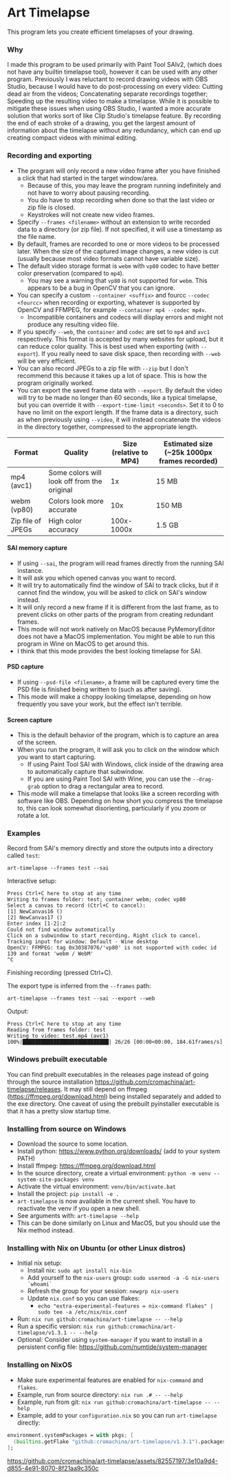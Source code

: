 # Art Timelapse
This program lets you create efficient timelapses of your drawing.

### Why
I made this program to be used primarily with Paint Tool SAIv2, (which does not have any builtin timelapse tool), however it can be used with any other program.
Previously I was reluctant to record drawing videos with OBS Studio, because I would have to do post-processing on every video:
Cutting dead air from the videos; Concatenating separate recordings together; Speeding up the resulting video to make a timelapse.
While it is possible to mitigate these issues when using OBS Studio, I wanted a more accurate solution that works sort of like Clip Studio's timelapse feature.
By recording the end of each stroke of a drawing, you get the largest amount of information about the timelapse without any redundancy, which can end up creating compact videos with minimal editing.

### Recording and exporting
- The program will only record a new video frame after you have finished a click that had started in the target window/area.
  - Because of this, you may leave the program running indefinitely and not have to worry about pausing recording.
  - You do have to stop recording when done so that the last video or zip file is closed.
  - Keystrokes will not create new video frames.
- Specify `--frames <filename>` without an extension to write recorded data to a directory (or zip file). If not specified, it will use a timestamp as the file name.
- By default, frames are recorded to one or more videos to be processed later. When the size of the captured image changes, a new video is cut (usually because most video formats cannot have variable size).
- The default video storage format is `webm` with `vp80` codec to have better color preservation (compared to `mp4`).
  - You may see a warning that `vp80` is not supported for `webm`. This appears to be a bug in OpenCV that you can ignore.
- You can specify a custom `--container <suffix>` and fourcc `--codec <fourcc>` when recording or exporting, whatever is supported by OpenCV and FFMPEG, for example `--container mp4 --codec mp4v`.
  - Incompatible containers and codecs will display errors and might not produce any resulting video file.
- If you specify `--web`, the `container` and `codec` are set to `mp4` and `avc1` respectively. This format is accepted by many websites for upload, but it can reduce color quality. This is best used when exporting (with `--export`). If you really need to save disk space, then recording with `--web` will be very efficient.
- You can also record JPEGs to a zip file with `--zip` but I don't recommend this because it takes up a lot of space. This is how the program originally worked.
- You can export the saved frame data with `--export`. By default the video will try to be made no longer than 60 seconds, like a typical timelapse, but you can override it with `--export-time-limit <seconds>`. Set it to 0 to have no limit on the export length. If the frame data is a directory, such as when previously using `--video`, it will instead concatenate the videos in the directory together, compressed to the appropriate length.

| Format | Quality | Size (relative to MP4) | Estimated size (~25k 1000px frames recorded) |
|--|--|--|--|
| mp4 (avc1) | Some colors will look off from the original | 1x | 15 MB |
| webm (vp80) | Colors look more accurate | 10x | 150 MB |
| Zip file of JPEGs | High color accuracy | 100x-1000x | 1.5 GB |

#### SAI memory capture
- If using `--sai`, the program will read frames directly from the running SAI instance.
- It will ask you which opened canvas you want to record.
- It will try to automatically find the window of SAI to track clicks, but if it cannot find the window, you will be asked to click on SAI's window instead.
- It will only record a new frame if it is different from the last frame, as to prevent clicks on other parts of the program from creating redundant frames.
- This mode will not work natively on MacOS because PyMemoryEditor does not have a MacOS implementation. You might be able to run this program in Wine on MacOS to get around this.
- I think that this mode provides the best looking timelapse for SAI.
#### PSD capture
- If using `--psd-file <filename>`, a frame will be captured every time the PSD file is finished being written to (such as after saving).
- This mode will make a choppy looking timelapse, depending on how frequently you save your work, but the effect isn't terrible.
#### Screen capture
- This is the default behavior of the program, which is to capture an area of the screen.
- When you run the program, it will ask you to click on the window which you want to start capturing.
  - If using Paint Tool SAI with Windows, click inside of the drawing area to automatically capture that subwindow.
  - If you are using Paint Tool SAI with Wine, you can use the `--drag-grab` option to drag a rectangular area to record.
- This mode will make a timelapse that looks like a screen recording with software like OBS. Depending on how short you compress the timelapse to, this can look somewhat disorienting, particularly if you zoom or rotate a lot.

### Examples
Record from SAI's memory directly and store the outputs into a directory called `test`:
```
art-timelapse --frames test --sai
```
Interactive setup:
```
Press Ctrl+C here to stop at any time
Writing to frames folder: test; container webm; codec vp80
Select a canvas to record (Ctrl+C to cancel):
[1] NewCanvas16 ()
[2] NewCanvas17 ()
Enter index [1-2]:2
Could not find window automatically
Click on a subwindow to start recording. Right click to cancel.
Tracking input for window: Default - Wine desktop
OpenCV: FFMPEG: tag 0x30387076/'vp80' is not supported with codec id 139 and format 'webm / WebM'
^C
```
Finishing recording (pressed Ctrl+C).

The export type is inferred from the `--frames` path:
```
art-timelapse --frames test --sai --export --web
```
Output:
```
Press Ctrl+C here to stop at any time
Reading from frames folder: test
Writing to video: test.mp4 (avc1)
100%|████████████████████████████| 26/26 [00:00<00:00, 184.61frames/s]
```

### Windows prebuilt executable
You can find prebuilt executables in the releases page instead of going through the source installation https://github.com/cromachina/art-timelapse/releases. It may still depend on ffmpeg (https://ffmpeg.org/download.html) being installed separately and added to the exe directory. One caveat of using the prebuilt pyinstaller executable is that it has a pretty slow startup time.

### Installing from source on Windows
- Download the source to some location.
- Install python: https://www.python.org/downloads/ (add to your system PATH)
- Install ffmpeg: https://ffmpeg.org/download.html
- In the source directory, create a virtual environment: `python -m venv --system-site-packages venv`
- Activate the virtual environment: `venv/bin/activate.bat`
- Install the project: `pip install -e .`
- `art-timelapse` is now available in the current shell. You have to reactivate the venv if you open a new shell.
- See arguments with: `art-timelapse --help`
- This can be done similarly on Linux and MacOS, but you should use the Nix method instead.

### Installing with Nix on Ubuntu (or other Linux distros)
- Initial nix setup:
  - Install nix: `sudo apt install nix-bin`
  - Add yourself to the `nix-users` group: ``sudo usermod -a -G nix-users `whoami` ``
  - Refresh the group for your session: `newgrp nix-users`
  - Update `nix.conf` so you can use flakes:
    - `echo "extra-experimental-features = nix-command flakes" | sudo tee -a /etc/nix/nix.conf`
- Run: `nix run github:cromachina/art-timelapse -- --help`
- Run a specific version: `nix run github:cromachina/art-timelapse/v1.3.1 -- --help`
- Optional: Consider using `system-manager` if you want to install in a persistent config file: https://github.com/numtide/system-manager

### Installing on NixOS
- Make sure experimental features are enabled for `nix-command` and `flakes`.
- Example, run from source directory: `nix run .# -- --help`
- Example, run from git: `nix run github:cromachina/art-timelapse -- --help`
- Example, add to your `configuration.nix` so you can run `art-timelapse` directly:
```nix
environment.systemPackages = with pkgs; [
  (builtins.getFlake "github:cromachina/art-timelapse/v1.3.1").packages.${pkgs.system}.default
];
```

https://github.com/cromachina/art-timelapse/assets/82557197/3e10a9d4-d855-4e91-8070-8f21aa9c350c
